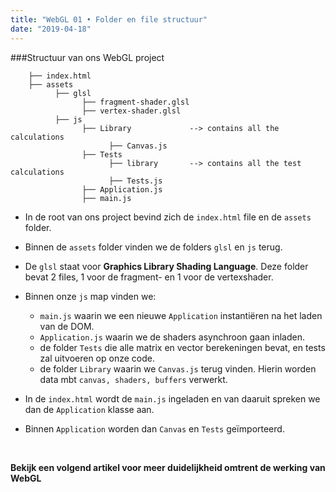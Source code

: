 ```yaml
---
title: "WebGL 01 • Folder en file structuur"
date: "2019-04-18"
---
```


###Structuur van ons WebGL project

```
    ├── index.html
    ├── assets
          ├── glsl
                ├── fragment-shader.glsl
                ├── vertex-shader.glsl
          ├── js
                ├── Library             --> contains all the calculations
                      ├── Canvas.js
                ├── Tests
                      ├── library       --> contains all the test calculations
                      ├── Tests.js
                ├── Application.js
                ├── main.js
```

- In de root van ons project bevind zich de `index.html` file en de `assets` folder.

- Binnen de `assets` folder vinden we de folders `glsl` en `js` terug.

- De `glsl` staat voor **Graphics Library Shading Language**. Deze folder bevat 2 files, 1 voor de fragment- en 1 voor de vertexshader.

- Binnen onze `js` map vinden we:

  - `main.js` waarin we een nieuwe `Application` instantiëren na het laden van de DOM.
  - `Application.js` waarin we de shaders asynchroon gaan inladen.
  - de folder `Tests` die alle matrix en vector berekeningen bevat, en tests zal uitvoeren op onze code.
  - de folder `Library` waarin we `Canvas.js` terug vinden. Hierin worden data mbt `canvas, shaders, buffers` verwerkt.

- In de `index.html` wordt de `main.js` ingeladen en van daaruit spreken we dan de `Application` klasse aan.

- Binnen `Application` worden dan `Canvas` en `Tests` geïmporteerd.

<br>

**Bekijk een volgend artikel voor meer duidelijkheid omtrent de werking van WebGL**
